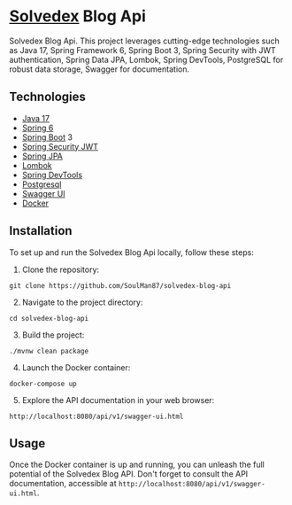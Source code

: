 # [Solvedex](https://solvedex.com/) Blog Api

Solvedex Blog Api. This project leverages cutting-edge technologies such as Java 17, Spring Framework 6, Spring Boot 3, Spring Security with JWT authentication, Spring Data JPA, Lombok, Spring DevTools, PostgreSQL for robust data storage, Swagger for documentation.
## Technologies

- [Java 17](https://jdk.java.net/java-se-ri/17)
- [Spring 6](https://spring.io/blog/2022/11/16/spring-framework-6-0-goes-ga)
- [Spring Boot](https://spring.io/projects/spring-boot) 3
- [Spring Security JWT](https://docs.spring.io/spring-security/reference/servlet/oauth2/resource-server/jwt.html)
- [Spring JPA](https://spring.io/projects/spring-data-jpa)
- [Lombok](https://projectlombok.org/)
- [Spring DevTools](https://docs.spring.io/spring-boot/docs/1.5.16.RELEASE/reference/html/using-boot-devtools.html)
- [Postgresql](https://www.postgresql.org/)
- [Swagger UI](https://swagger.io/tools/swagger-ui/)
- [Docker](https://www.docker.com/)

## Installation

To set up and run the Solvedex Blog Api locally, follow these steps:

1. Clone the repository:

```
git clone https://github.com/SoulMan87/solvedex-blog-api
``` 

2. Navigate to the project directory:

```
cd solvedex-blog-api
```

3. Build the project:

```
./mvnw clean package
```

4. Launch the Docker container:

```
docker-compose up
```

5. Explore the API documentation in your web browser:

```
http://localhost:8080/api/v1/swagger-ui.html
```

## Usage

Once the Docker container is up and running, you can unleash the full potential of the Solvedex Blog API. Don't forget to consult the API documentation, accessible at `http://localhost:8080/api/v1/swagger-ui.html`.

